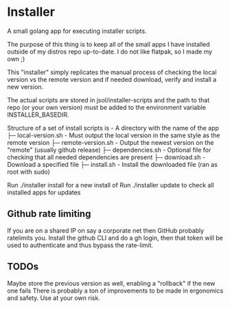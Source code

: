# Installer
A small golang app for executing installer scripts.

The purpose of this thing is to keep all of the small apps I have installed outside
of my distros repo up-to-date. I do not like flatpak, so I made my own ;)

This "installer" simply replicates the manual process of checking the local
version vs the remote version and if needed download, verify and install a new version.

The actual scripts are stored in jsol/installer-scripts and the path to that repo
(or your own version) must be added to the environment variable INSTALLER_BASEDIR.

Structure of a set of install scripts is
<name> - A directory with the name of the app
  ├─ local-version.sh - Must output the local version in the same style as the remote version
  ├─ remote-version.sh - Output the newest version on the "remote" (usually github release)
  ├─ dependencies.sh   - Optional file for checking that all needed dependencies are present
  ├─ download.sh       - Download a specified file
  ├─ install.sh        - Install the downloaded file (ran as root with sudo)


  Run ./installer install <name> for a new install of <name>
  Run ./installer update  to check all installed apps for updates

## Github rate limiting
If you are on a shared IP on say a corporate net then GitHub probably ratelimits you.
Install the github CLI and do a gh login, then that token will be used to authenticate
and thus bypass the rate-limit.

## TODOs
Maybe store the previous version as well, enabling a "rollback" if the new one fails
There is probably a ton of improvements to be made in ergonomics and safety. Use at your own risk.



